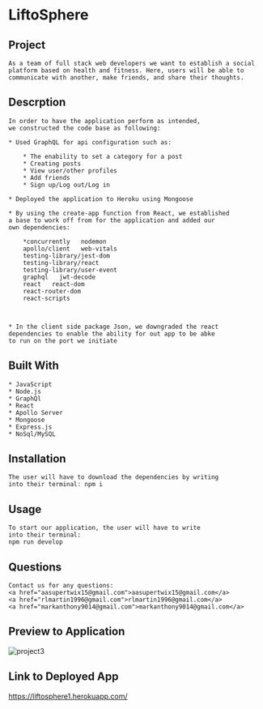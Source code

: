 # LiftoSphere

## Project
    As a team of full stack web developers we want to establish a social
    platform based on health and fitness. Here, users will be able to 
    communicate with another, make friends, and share their thoughts.

## Descrption
    In order to have the application perform as intended, 
    we constructed the code base as following:

    * Used GraphQL for api configuration such as: 

        * The enability to set a category for a post
        * Creating posts
        * View user/other profiles
        * Add friends
        * Sign up/Log out/Log in

    * Deployed the application to Heroku using Mongoose

    * By using the create-app function from React, we established 
    a base to work off from for the application and added our 
    own dependencies:

        *concurrently   nodemon
        apollo/client   web-vitals
        testing-library/jest-dom
        testing-library/react
        testing-library/user-event
        graphql   jwt-decode
        react   react-dom
        react-router-dom
        react-scripts
        

        
    * In the client side package Json, we downgraded the react 
    dependencies to enable the ability for out app to be abke 
    to run on the port we initiate

## Built With
    * JavaScript
    * Node.js
    * GraphQl
    * React
    * Apollo Server
    * Mongoose
    * Express.js
    * NoSql/MySQL

## Installation
    The user will have to download the dependencies by writing 
    into their terminal: npm i

## Usage
    To start our application, the user will have to write 
    into their terminal:
    npm run develop

## Questions
    Contact us for any questions:
    <a href="aasupertwix15@gmail.com">aasupertwix15@gmail.com</a>
    <a href="rlmartin1996@gmail.com">rlmartin1996@gmail.com</a>
    <a href="markanthony9014@gmail.com">markanthony9014@gmail.com</a>
    
## Preview to Application
![project3](https://user-images.githubusercontent.com/106582411/208957650-00e0a17b-5762-4e36-a32c-508c2fb50ae3.jpeg)

## Link to Deployed App
https://liftosphere1.herokuapp.com/
